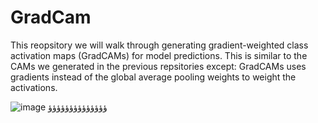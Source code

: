 # GradCam
This reopsitory we will walk through generating gradient-weighted class activation maps (GradCAMs) for model predictions.  This is similar to the CAMs we generated in the previous repsitories except: GradCAMs uses gradients instead of the global average pooling weights to weight the activations. 

![image](https://user-images.githubusercontent.com/64538407/112794654-eaccec00-906f-11eb-95aa-0f14ad839ab5.png)
ؤؤؤؤؤؤؤؤؤؤؤؤؤؤ




                          
